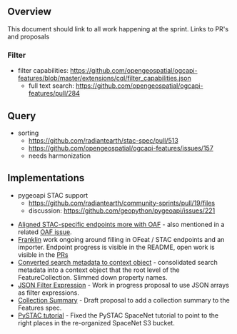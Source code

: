 ## Overview

This document should link to all work happening at the sprint. Links to PR's and proposals


### Filter
- filter capabilities: https://github.com/opengeospatial/ogcapi-features/blob/master/extensions/cql/filter_capabilities.json
  - full text search: https://github.com/opengeospatial/ogcapi-features/pull/284
  
## Query
- sorting
  - https://github.com/radiantearth/stac-spec/pull/513
  - https://github.com/opengeospatial/ogcapi-features/issues/157
  - needs harmonization

## Implementations
- pygeoapi STAC support
  - https://github.com/radiantearth/community-sprints/pull/19/files
  - discussion: https://github.com/geopython/pygeoapi/issues/221

* [Aligned STAC-specific endpoints more with OAF](https://github.com/radiantearth/stac-spec/pull/632) - also mentioned in a related [OAF issue](https://github.com/opengeospatial/ogcapi-features/issues/154).
* [Franklin](https://github.com/azavea/franklin) work ongoing around filling in OFeat / STAC endpoints and an importer. Endpoint progress is visible in the README, open work is visible in the [PRs](https://github.com/azavea/franklin/pulls)
* [Converted search metadata to context object](https://github.com/radiantearth/stac-spec/pull/633) - consolidated search metadata into a context object that the root level of the FeatureCollection. Slimmed down property names.
* [JSON Filter Expression](https://github.com/opengeospatial/ogcapi-features/pull/283) - Work in progress proposal to use JSON arrays as filter expressions.
* [Collection Summary](https://github.com/opengeospatial/ogcapi-features/pull/287) - Draft proposal to add a collection summary to the Features spec.
* [PySTAC tutorial](https://github.com/azavea/pystac/pull/48) - Fixed the PySTAC SpaceNet tutorial to point to the right places in the re-organized SpaceNet S3 bucket.


